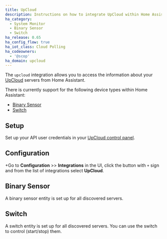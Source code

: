 ```yaml
---
title: UpCloud
description: Instructions on how to integrate UpCloud within Home Assistant.
ha_category:
  - System Monitor
  - Binary Sensor
  - Switch
ha_release: 0.65
ha_config_flow: true
ha_iot_class: Cloud Polling
ha_codeowners:
  - '@scop'
ha_domain: upcloud
---
```


The `upcloud` integration allows you to access the information about your [UpCloud](https://upcloud.com/) servers from Home Assistant.

There is currently support for the following device types within Home Assistant:

- [Binary Sensor](#binary-sensor)
- [Switch](#switch)

## Setup

Set up your API user credentials in your [UpCloud control panel](https://hub.upcloud.com/).

## Configuration

+Go to **Configuration** >> **Integrations** in the UI, click the button with `+` sign and from the list of integrations select **UpCloud**.

## Binary Sensor

A binary sensor entity is set up for all discovered servers.

## Switch

A switch entity is set up for all discovered servers. You can use the switch to control (start/stop) them.
